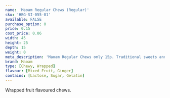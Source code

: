 ```yaml
---
name: 'Maoam Regular Chews (Regular)'
sku: 'HBG-SI-055-01'
available: FALSE
purchase_option: 0
price: 0.15
cost_price: 0.06
width: 45
height: 25
depth: 15
weight: 0
meta_description: 'Maoam Regular Chews only 15p. Traditional sweets and more at Humbugs Confectionery Store. Specialists in satisfying your sweet tooth!'
brand: Maoam
type: [Chewy, Wrapped]
flavour: [Mixed Fruit, Ginger]
contains: [Lactose, Sugar, Gelatin]
---
```

Wrapped fruit flavoured chews.